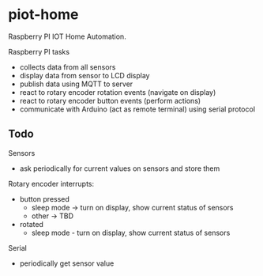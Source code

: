 # piot-home
Raspberry PI IOT Home Automation.

Raspberry PI tasks
- collects data from all sensors
- display data from sensor to LCD display
- publish data using MQTT to server
- react to rotary encoder rotation events (navigate on display)
- react to rotary encoder button events (perform actions)
- communicate with Arduino (act as remote terminal) using serial protocol
## Todo
Sensors
- ask periodically for current values on sensors and store them

Rotary encoder interrupts:
- button pressed
  - sleep mode -> turn on display, show current status of sensors
  - other -> TBD
- rotated
  - sleep mode - turn on display, show current status of sensors

Serial
- periodically get sensor value
